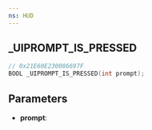 ```yaml
---
ns: HUD
---
```

## _UIPROMPT_IS_PRESSED

```c
// 0x21E60E230086697F
BOOL _UIPROMPT_IS_PRESSED(int prompt);
```

## Parameters
* **prompt**:
